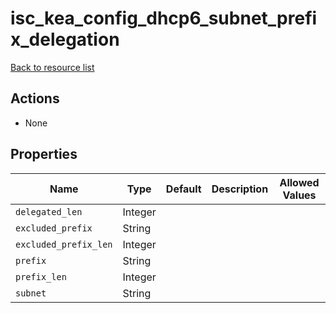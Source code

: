 # isc_kea_config_dhcp6_subnet_prefix_delegation

[Back to resource list](../README.md#resources)

## Actions

- None

## Properties

| Name                  | Type    | Default | Description | Allowed Values |
| --------------------- | ------- | ------- | ----------- | -------------- |
| `delegated_len`       | Integer |         |             |                |
| `excluded_prefix`     | String  |         |             |                |
| `excluded_prefix_len` | Integer |         |             |                |
| `prefix`              | String  |         |             |                |
| `prefix_len`          | Integer |         |             |                |
| `subnet`              | String  |         |             |                |
